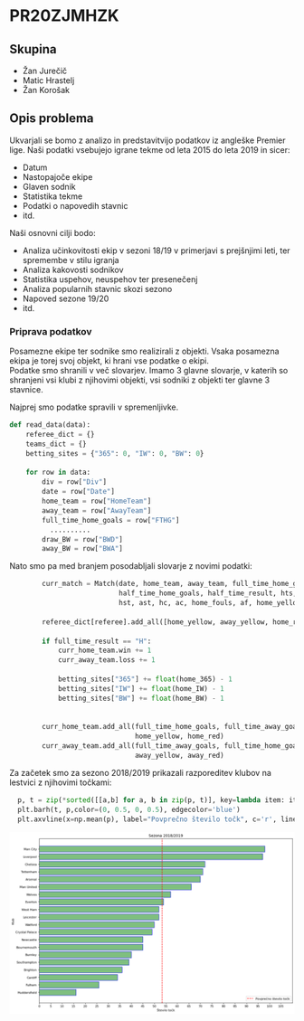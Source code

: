 # PR20ZJMHZK
## Skupina

 * Žan Jurečič
 * Matic Hrastelj
 * Žan Korošak

## Opis problema
Ukvarjali se bomo z analizo in predstavitvijo podatkov iz angleške Premier lige. 
Naši podatki vsebujejo igrane tekme od leta 2015 do leta 2019 in sicer:
  * Datum
  * Nastopajoče ekipe
  * Glaven sodnik
  * Statistika tekme
  * Podatki o napovedih stavnic 
  * itd.
  
Naši osnovni cilji bodo:
  * Analiza učinkovitosti ekip v sezoni 18/19 v primerjavi s prejšnjimi leti, ter spremembe v stilu igranja
  * Analiza kakovosti sodnikov
  * Statistika uspehov, neuspehov ter presenečenj
  * Analiza popularnih stavnic skozi sezono
  * Napoved sezone 19/20
  * itd.
  
  ### Priprava podatkov
  Posamezne ekipe ter sodnike smo realizirali z objekti. Vsaka posamezna ekipa je torej svoj objekt, ki hrani vse podatke o ekipi. <br>
  Podatke smo shranili v več slovarjev. Imamo 3 glavne slovarje, v katerih so shranjeni vsi klubi z njihovimi objekti, vsi sodniki z objekti ter glavne 3 stavnice. 
  
Najprej smo podatke spravili v spremenljivke.
```python
def read_data(data):
    referee_dict = {}
    teams_dict = {}
    betting_sites = {"365": 0, "IW": 0, "BW": 0}
    
    for row in data:
        div = row["Div"]
        date = row["Date"]
        home_team = row["HomeTeam"]
        away_team = row["AwayTeam"]
        full_time_home_goals = row["FTHG"]
          ..........
        draw_BW = row["BWD"]
        away_BW = row["BWA"]
```
Nato smo pa med branjem posodabljali slovarje z novimi podatki:
```python
        curr_match = Match(date, home_team, away_team, full_time_home_goals, full_time_away_goals, full_time_result,
                           half_time_home_goals, half_time_result, hts, ats,
                           hst, ast, hc, ac, home_fouls, af, home_yellow, away_yellow, home_red, away_red)

        referee_dict[referee].add_all([home_yellow, away_yellow, home_red, away_red], curr_match)
        
        if full_time_result == "H":
            curr_home_team.win += 1
            curr_away_team.loss += 1
            
            betting_sites["365"] += float(home_365) - 1
            betting_sites["IW"] += float(home_IW) - 1
            betting_sites["BW"] += float(home_BW) - 1

            
        curr_home_team.add_all(full_time_home_goals, full_time_away_goals,
                               home_yellow, home_red)
        curr_away_team.add_all(full_time_away_goals, full_time_home_goals,
                               away_yellow, away_red)
```
Za začetek smo za sezono 2018/2019 prikazali razporeditev klubov na lestvici z njihovimi točkami:
```python
  p, t = zip(*sorted([[a,b] for a, b in zip(p, t)], key=lambda item: item[0], reverse=False))
  plt.barh(t, p,color=(0, 0.5, 0, 0.5), edgecolor='blue')
  plt.axvline(x=np.mean(p), label="Povprečno število točk", c='r', linestyle="--")
```
![alt text](./images/slika1.png)

 
 
